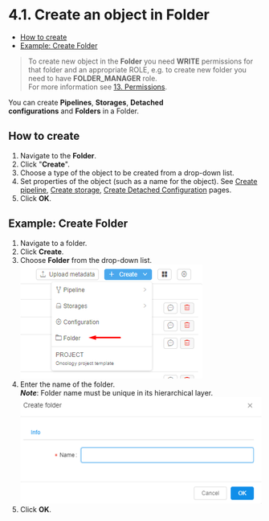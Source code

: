 # 4.1. Create an object in Folder

- [How to create](#how-to-create)
- [Example: Create Folder](#example-create-folder)

> To create new object in the **Folder** you need **WRITE** permissions for that folder and an appropriate ROLE, e.g. to create new folder you need to have **FOLDER_MANAGER** role.  
> For more information see [13. Permissions](../13_Permissions/13._Permissions.md).

You can create **Pipelines**, **Storages**, **Detached configurations** and **Folders** in a Folder.

## How to create

1. Navigate to the **Folder**.
2. Click "**Create**".
3. Choose a type of the object to be created from a drop-down list.
4. Set properties of the object (such as a name for the object). See [Create pipeline](../06_Manage_Pipeline/6.1._Create_and_configure_pipeline.md), [Create storage](../08_Manage_Data_Storage/8.1._Create_and_edit_storage.md), [Create Detached Configuration](../07_Manage_Detached_configuration/7.1._Create_and_customize_Detached_configuration.md) pages.
5. Click **OK**.

## Example: Create Folder

1. Navigate to a folder.
2. Click **Create**.
3. Choose **Folder** from the drop-down list.  
    ![CP_CreateObjectInFolder](attachments/CreateObjectInFolder_1.png)
4. Enter the name of the folder.  
    **_Note_**: Folder name must be unique in its hierarchical layer.  
    ![CP_CreateObjectInFolder](attachments/CreateObjectInFolder_2.png)
5. Click **OK**.
